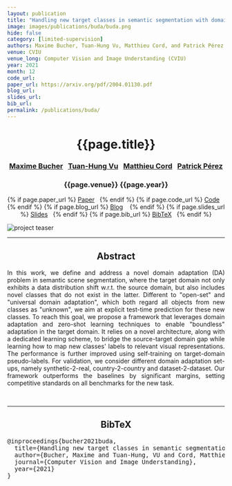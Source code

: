 ```yaml
---
layout: publication
title: "Handling new target classes in semantic segmentation with domain adaptation" 
image: images/publications/buda/buda.png
hide: false
category: [limited-supervision]
authors: Maxime Bucher, Tuan-Hung Vu, Matthieu Cord, and Patrick Pérez
venue: CVIU
venue_long: Computer Vision and Image Understanding (CVIU)
year: 2021
month: 12
code_url: 
paper_url: https://arxiv.org/pdf/2004.01130.pdf
blog_url: 
slides_url: 
bib_url: 
permalink: /publications/buda/
---
```


<h1 align="center"> {{page.title}} </h1>
<!-- Simple call of authors -->
<!-- <h3 align="center"> {{page.authors}} </h3> -->
<!-- Alternatively you can add links to author pages -->
<h3 align="center"> <a href="https://maximebucher.github.io/">Maxime Bucher</a>&nbsp;&nbsp; <a href="https://tuanhungvu.github.io/">Tuan-Hung Vu</a>&nbsp;&nbsp;  <a href="http://webia.lip6.fr/~cord/">Matthieu Cord</a>&nbsp;&nbsp; <a href="https://ptrckprz.github.io/">Patrick Pérez</a></h3>


<h3 align="center"> {{page.venue}} {{page.year}} </h3>

<div align="center">
  <p>
    {% if page.paper_url %}
    <a href="{{ page.paper_url }}"><i class="far fa-file-pdf"></i> Paper</a>&nbsp;&nbsp;
    {% endif %}
    {% if page.code_url %}
    <a href="{{ page.code_url }}"><i class="fab fa-github"></i> Code</a> &nbsp;&nbsp;
    {% endif %}
    {% if page.blog_url %}
    <a href="{{ page.blog_url }}"><i class="fab fa-blogger"></i> Blog</a> &nbsp;&nbsp;
    {% endif %}
    {% if page.slides_url %}
    <a href="{{ page.slides_url }}"><i class="far fa-file-pdf"></i> Slides</a>&nbsp;&nbsp;
    {% endif %}
    {% if page.bib_url %}
    <a href="{{ page.bib_url}}"><i class="far fa-file-alt"></i> BibTeX</a>&nbsp;&nbsp;
    {% endif %}
  </p>
</div>

<div class="publication-teaser">
    <img src="../../{{ page.image }}" alt="project teaser"/>
</div>


<hr>

<h2  align="center"> Abstract</h2>

<p align="justify">In this work, we define and address a novel domain adaptation (DA) problem in semantic scene segmentation, where the target domain not only exhibits a data distribution shift w.r.t. the source domain, but also includes novel classes that do not exist in the latter. Different to "open-set" and "universal domain adaptation", which both regard all objects from new classes as "unknown", we aim at explicit test-time prediction for these new classes. To reach this goal, we propose a framework that leverages domain adaptation and zero-shot learning techniques to enable "boundless" adaptation in the target domain. It relies on a novel architecture, along with a dedicated learning scheme, to bridge the source-target domain gap while learning how to map new classes' labels to relevant visual representations. The performance is further improved using self-training on target-domain pseudo-labels. For validation, we consider different domain adaptation set-ups, namely synthetic-2-real, country-2-country and dataset-2-dataset. Our framework outperforms the baselines by significant margins, setting competitive standards on all benchmarks for the new task.</p>

<br>

<hr>

<h2  align="center">BibTeX</h2>
<left>
  <pre class="bibtex-box">
@inproceedings{bucher2021buda,
  title={Handling new target classes in semantic segmentation with domain adaptation},
  author={Bucher, Maxime and Tuan-Hung, VU and Cord, Matthieu and P{\'e}rez, Patrick},
  journal={Computer Vision and Image Understanding},
  year={2021}
}</pre>
</left>

<br>
